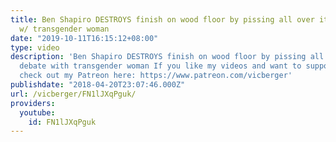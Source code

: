 ```yaml
---
title: Ben Shapiro DESTROYS finish on wood floor by pissing all over it during debate
  w/ transgender woman
date: "2019-10-11T16:15:12+08:00"
type: video
description: 'Ben Shapiro DESTROYS finish on wood floor by pissing all over it during
  debate with transgender woman If you like my videos and want to support my work,
  check out my Patreon here: https://www.patreon.com/vicberger'
publishdate: "2018-04-20T23:07:46.000Z"
url: /vicberger/FN1lJXqPguk/
providers:
  youtube:
    id: FN1lJXqPguk
---
```

